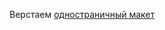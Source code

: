 Верстаем [одностраничный макет](https://www.figma.com/file/W31IH1l0C0ojNd6pj1r199/%232-Оно-тебе-надо-(Copy)?type=design&node-id=0-1&mode=design&t=G4IjGExUZef38sTX-0)